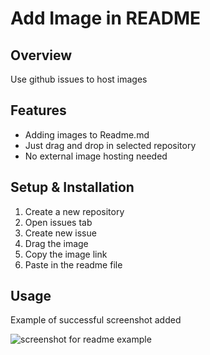 # Add Image in README

## Overview
Use github issues to host images

## Features
- Adding images to Readme.md
- Just drag and drop in selected repository
- No external image hosting needed

## Setup & Installation 
1. Create a new repository
2. Open issues tab
3. Create new issue
4. Drag the image
5. Copy the image link
6. Paste in the readme file


## Usage
Example of successful screenshot added

![screenshot for readme example](https://user-images.githubusercontent.com/56164259/67871693-5a7d3580-fb63-11e9-8940-7626cade4852.png)
